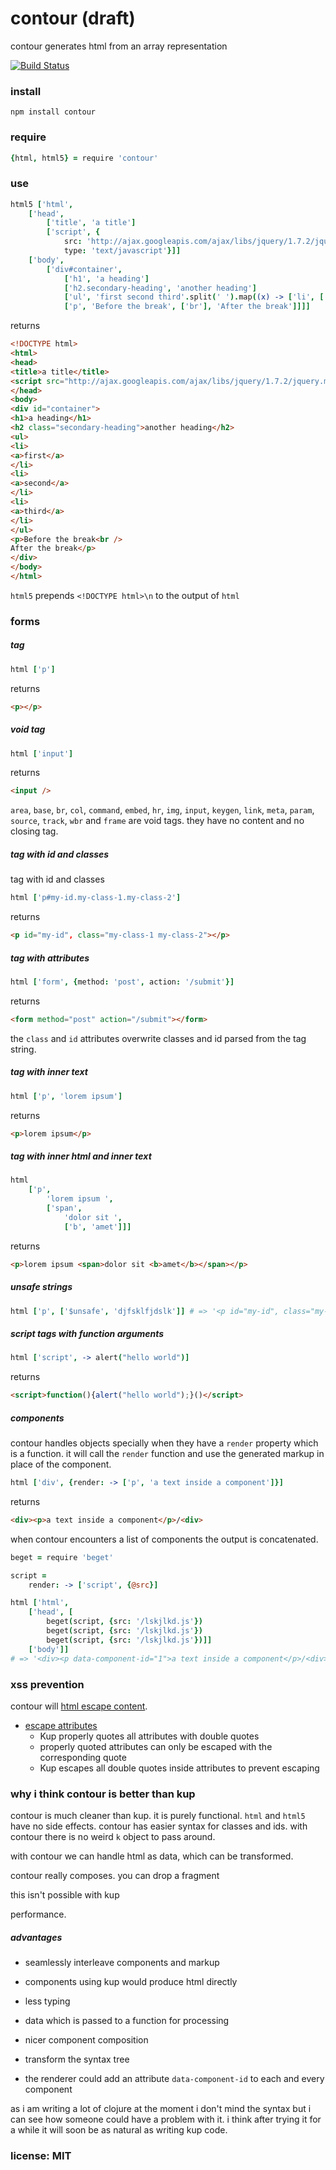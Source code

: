 # contour (draft)

contour generates html from an array representation

[![Build Status](https://travis-ci.org/snd/contour.png)](https://travis-ci.org/snd/contour)

### install

```
npm install contour
```

### require

```coffeescript
{html, html5} = require 'contour'
```

### use

```coffeescript
html5 ['html',
    ['head',
        ['title', 'a title']
        ['script', {
            src: 'http://ajax.googleapis.com/ajax/libs/jquery/1.7.2/jquery.min.js'
            type: 'text/javascript'}]]
    ['body',
        ['div#container',
            ['h1', 'a heading']
            ['h2.secondary-heading', 'another heading']
            ['ul', 'first second third'.split(' ').map((x) -> ['li', ['a', x]])]
            ['p', 'Before the break', ['br'], 'After the break']]]]
```

returns

```html
<!DOCTYPE html>
<html>
<head>
<title>a title</title>
<script src="http://ajax.googleapis.com/ajax/libs/jquery/1.7.2/jquery.min.js" type="text/javascript"></script>
</head>
<body>
<div id="container">
<h1>a heading</h1>
<h2 class="secondary-heading">another heading</h2>
<ul>
<li>
<a>first</a>
</li>
<li>
<a>second</a>
</li>
<li>
<a>third</a>
</li>
</ul>
<p>Before the break<br />
After the break</p>
</div>
</body>
</html>
```

`html5` prepends `<!DOCTYPE html>\n` to the output of `html`

### forms

##### tag

```coffeescript
html ['p']
```

returns

```html
<p></p>
```

##### void tag

```coffeescript
html ['input']
```

returns

```html
<input />
```

`area`, `base`, `br`, `col`, `command`, `embed`, `hr`, `img`, `input`, `keygen`, `link`, `meta`, `param`, `source`, `track`, `wbr` and `frame`
are void tags. they have no content and no closing tag.

##### tag with id and classes

tag with id and classes

```coffeescript
html ['p#my-id.my-class-1.my-class-2']
```

returns

```html
<p id="my-id", class="my-class-1 my-class-2"></p>
```

##### tag with attributes

```coffeescript
html ['form', {method: 'post', action: '/submit'}]
```

returns

```html
<form method="post" action="/submit"></form>
```

the `class` and `id` attributes overwrite classes and id parsed from the tag string.

##### tag with inner text

```coffeescript
html ['p', 'lorem ipsum']
```

returns

```html
<p>lorem ipsum</p>
```

##### tag with inner html and inner text

```coffeescript
html
    ['p',
        'lorem ipsum ',
        ['span',
            'dolor sit ',
            ['b', 'amet']]]
```

returns

```html
<p>lorem ipsum <span>dolor sit <b>amet</b></span></p>
```

##### unsafe strings

```coffeescript
html ['p', ['$unsafe', 'djfsklfjdslk']] # => '<p id="my-id", class="my-class-1 my-class-2"></p>'
```

##### script tags with function arguments

```coffeescript
html ['script', -> alert("hello world")]
```

returns

```html
<script>function(){alert("hello world");}()</script>
```

##### components

contour handles objects specially when they have a `render` property which is a function.
it will call the `render` function and use the generated markup in place of the component.

```coffeescript
html ['div', {render: -> ['p', 'a text inside a component']}]
```

returns

```html
<div><p>a text inside a component</p>/<div>
```


when contour encounters a list of components the output is concatenated.

```coffeescript
beget = require 'beget'

script =
    render: -> ['script', {@src}]

html ['html',
    ['head', [
        beget(script, {src: '/lskjlkd.js'})
        beget(script, {src: '/lskjlkd.js'})
        beget(script, {src: '/lskjlkd.js'})]]
    ['body']]
# => '<div><p data-component-id="1">a text inside a component</p>/<div>
```

### xss prevention

contour will [html escape content](https://www.owasp.org/index.php/xss_%28cross_site_scripting%29_prevention_cheat_sheet#rule_.231_-_html_escape_before_inserting_untrusted_data_into_html_element_content).

- [escape attributes](https://www.owasp.org/index.php/xss_%28cross_site_scripting%29_prevention_cheat_sheet#rule_.232_-_attribute_escape_before_inserting_untrusted_data_into_html_common_attributes)
    - Kup properly quotes all attributes with double quotes
    - properly quoted attributes can only be escaped with the corresponding quote
    - Kup escapes all double quotes inside attributes to prevent escaping

### why i think contour is better than kup

contour is much cleaner than kup. it is purely functional.
`html` and `html5` have no side effects.
contour has easier syntax for classes and ids.
with contour there is no weird `k` object to pass around.

with contour we can handle html as data, which can be transformed.

contour really composes. you can drop a fragment 

this isn't possible with kup

performance.

##### advantages

- seamlessly interleave components and markup

- components using kup would produce html directly

- less typing

- data which is passed to a function for processing

- nicer component composition

- transform the syntax tree

- the renderer could add an attribute `data-component-id` to each and every component

as i am writing a lot of clojure at the moment i don't mind the syntax
but i can see how someone could have a problem with it.
i think after trying it for a while it will soon be as natural as writing kup code.

### license: MIT
